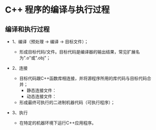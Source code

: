 # C++ 程序的编译与执行过程

## 编译和执行过程
- 1、编译（预处理 -> 编译 -> 目标文件）；
  - 形成目标代码/文件。目标代码是编译器的输出结果，常见扩展名为".o"或".obj"；

- 2、连接
  - 目标代码跟C++函数库相连接，并将源程序所用的库代码与目标代码合并；
    - 静态连接文件：
    - 动态连接文件：
  - 形成最终可执行的二进制机器代码（可执行程序）；

- 3、执行
  - 在特定的机器环境下运行C++应用程序。
